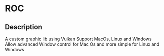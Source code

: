 # ROC
## Description
A custom graphic lib using Vulkan
Support MacOs, Linux and Windows
Allow advanced Window control for Mac Os and more simple for Linux and Windows 
